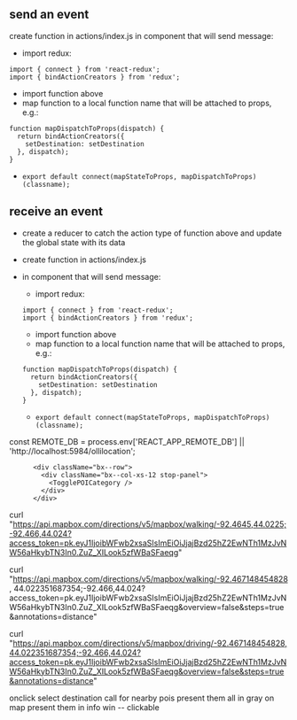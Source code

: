 
## send an event 

create function in actions/index.js 
in component that will send message:
  - import redux:

  ```
  import { connect } from 'react-redux';
  import { bindActionCreators } from 'redux';
  ```

  - import function above
  - map function to a local function name that will be attached to props, e.g.:

  ```
  function mapDispatchToProps(dispatch) {
    return bindActionCreators({
      setDestination: setDestination
    }, dispatch);
  }
  ```

  - `export default connect(mapStateToProps, mapDispatchToProps)(classname);`


## receive an event

- create a reducer to catch the action type of function above and update the global state with its data
- create function in actions/index.js 
- in component that will send message:

  - import redux:

  ```
  import { connect } from 'react-redux';
  import { bindActionCreators } from 'redux';
  ```

  - import function above
  - map function to a local function name that will be attached to props, e.g.:

  ```
  function mapDispatchToProps(dispatch) {
    return bindActionCreators({
      setDestination: setDestination
    }, dispatch);
  }
  ```

  - `export default connect(mapStateToProps, mapDispatchToProps)(classname);`



const REMOTE_DB = process.env['REACT_APP_REMOTE_DB'] || 'http://localhost:5984/ollilocation';


          <div className="bx--row">
            <div className="bx--col-xs-12 stop-panel">
              <TogglePOICategory />
            </div>
          </div>


curl "https://api.mapbox.com/directions/v5/mapbox/walking/-92.4645,44.0225;-92.466,44.024?access_token=pk.eyJ1IjoibWFwb2xsaSIsImEiOiJjajBzd25hZ2EwNTh1MzJvNW56aHkybTN3In0.ZuZ_XILook5zfWBaSFaeqg"

curl "https://api.mapbox.com/directions/v5/mapbox/walking/-92.467148454828, 44.022351687354;-92.466,44.024?access_token=pk.eyJ1IjoibWFwb2xsaSIsImEiOiJjajBzd25hZ2EwNTh1MzJvNW56aHkybTN3In0.ZuZ_XILook5zfWBaSFaeqg&overview=false&steps=true&annotations=distance"

curl "https://api.mapbox.com/directions/v5/mapbox/driving/-92.467148454828,44.022351687354;-92.466,44.024?access_token=pk.eyJ1IjoibWFwb2xsaSIsImEiOiJjajBzd25hZ2EwNTh1MzJvNW56aHkybTN3In0.ZuZ_XILook5zfWBaSFaeqg&overview=false&steps=true&annotations=distance"


onclick
select destination
call for nearby pois
present them all in gray on map
present them in info win -- clickable
